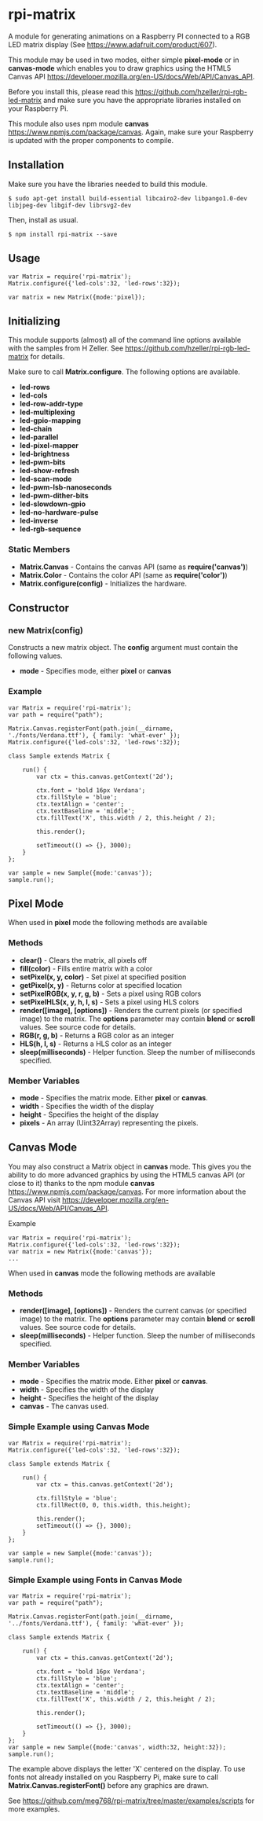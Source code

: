 # rpi-matrix

A module for generating animations on a Raspberry PI connected to a RGB LED matrix display (See https://www.adafruit.com/product/607).

This module may be used in two modes, either simple **pixel-mode** or in **canvas-mode**
which enables you to draw graphics using the HTML5 Canvas API https://developer.mozilla.org/en-US/docs/Web/API/Canvas_API.

Before you install this, please read this https://github.com/hzeller/rpi-rgb-led-matrix
and make sure you have the appropriate libraries installed on your Raspberry Pi.

This module also uses npm module **canvas** https://www.npmjs.com/package/canvas. Again, make sure your Raspberry
is updated with the proper components to compile.  

## Installation

Make sure you have the libraries needed to build this module.

    $ sudo apt-get install build-essential libcairo2-dev libpango1.0-dev libjpeg-dev libgif-dev librsvg2-dev 

Then, install as usual.

	$ npm install rpi-matrix --save


## Usage

	var Matrix = require('rpi-matrix');
    Matrix.configure({'led-cols':32, 'led-rows':32});

	var matrix = new Matrix({mode:'pixel});

## Initializing ##

This module supports (almost) all of the command line options available with
the samples from H Zeller. See https://github.com/hzeller/rpi-rgb-led-matrix
for details.

Make sure to call **Matrix.configure**. The following options are available.

- **led-rows**  
- **led-cols**  
- **led-row-addr-type**
- **led-multiplexing**
- **led-gpio-mapping**
- **led-chain**
- **led-parallel**
- **led-pixel-mapper**
- **led-brightness**
- **led-pwm-bits**
- **led-show-refresh**
- **led-scan-mode**
- **led-pwm-lsb-nanoseconds**
- **led-pwm-dither-bits**
- **led-slowdown-gpio**
- **led-no-hardware-pulse**
- **led-inverse**
- **led-rgb-sequence**

### Static Members


- **Matrix.Canvas**             - Contains the canvas API (same as **require('canvas')**)
- **Matrix.Color**              - Contains the color API (same as **require('color')**)
- **Matrix.configure(config)**  - Initializes the hardware.


## Constructor


### new Matrix(config)

Constructs a new matrix object. The **config** argument must contain the following values.

- **mode** - Specifies mode, either **pixel** or **canvas**

### Example

    var Matrix = require('rpi-matrix');
    var path = require("path");

    Matrix.Canvas.registerFont(path.join(__dirname, './fonts/Verdana.ttf'), { family: 'what-ever' });
    Matrix.configure({'led-cols':32, 'led-rows':32});

    class Sample extends Matrix {

        run() {
            var ctx = this.canvas.getContext('2d');

            ctx.font = 'bold 16px Verdana';
            ctx.fillStyle = 'blue';
            ctx.textAlign = 'center';
            ctx.textBaseline = 'middle';
            ctx.fillText('X', this.width / 2, this.height / 2);

            this.render();

            setTimeout(() => {}, 3000);
        }
    };

    var sample = new Sample({mode:'canvas'});
    sample.run();

## Pixel Mode


When used in **pixel** mode the following methods are available

### Methods

- **clear()**                       - Clears the matrix, all pixels off
- **fill(color)**                   - Fills entire matrix with a color
- **setPixel(x, y, color)**         - Set pixel at specified position
- **getPixel(x, y)**                - Returns color at specified location
- **setPixelRGB(x, y, r, g, b)**    - Sets a pixel using RGB colors
- **setPixelHLS(x, y, h, l, s)**    - Sets a pixel using HLS colors
- **render([image], [options])**    - Renders the current pixels (or specified image) to the matrix. The **options** parameter may contain **blend** or **scroll** values. See source code for details.
- **RGB(r, g, b)**                  - Returns a RGB color as an integer
- **HLS(h, l, s)**                  - Returns a HLS color as an integer
- **sleep(milliseconds)**           - Helper function. Sleep the number of milliseconds specified.

### Member Variables

- **mode**    - Specifies the matrix mode. Either **pixel** or **canvas**.
- **width**   - Specifies the width of the display
- **height**  - Specifies the height of the display
- **pixels**  - An array (Uint32Array) representing the pixels.

## Canvas Mode

You may also construct a Matrix object in **canvas** mode.
This gives you the ability to do more advanced graphics
by using the HTML5 canvas API (or close to it) thanks to 
the npm module **canvas** https://www.npmjs.com/package/canvas.
For more information about the Canvas API visit https://developer.mozilla.org/en-US/docs/Web/API/Canvas_API.

Example

	var Matrix = require('rpi-matrix');
    Matrix.configure({'led-cols':32, 'led-rows':32});
	var matrix = new Matrix({mode:'canvas'});
    ...

When used in **canvas** mode the following methods are available

### Methods

- **render([image], [options])**    - Renders the current canvas (or specified image) to the matrix. The **options** parameter may contain **blend** or **scroll** values. See source code for details.
- **sleep(milliseconds)**           - Helper function. Sleep the number of milliseconds specified.

### Member Variables

- **mode**    - Specifies the matrix mode. Either **pixel** or **canvas**.
- **width**   - Specifies the width of the display
- **height**  - Specifies the height of the display
- **canvas**  - The canvas used.

### Simple Example using Canvas Mode

    var Matrix = require('rpi-matrix');
    Matrix.configure({'led-cols':32, 'led-rows':32});

    class Sample extends Matrix {

        run() {
            var ctx = this.canvas.getContext('2d');

            ctx.fillStyle = 'blue';
            ctx.fillRect(0, 0, this.width, this.height);

            this.render();
            setTimeout(() => {}, 3000);
        }
    };

    var sample = new Sample({mode:'canvas'});
    sample.run();

### Simple Example using Fonts in Canvas Mode

	var Matrix = require('rpi-matrix');
    var path = require("path");

    Matrix.Canvas.registerFont(path.join(__dirname, '../fonts/Verdana.ttf'), { family: 'what-ever' });

    class Sample extends Matrix {

        run() {
            var ctx = this.canvas.getContext('2d');

            ctx.font = 'bold 16px Verdana';
            ctx.fillStyle = 'blue';
            ctx.textAlign = 'center';
            ctx.textBaseline = 'middle';
            ctx.fillText('X', this.width / 2, this.height / 2);

            this.render();

            setTimeout(() => {}, 3000);
        }
    };
    var sample = new Sample({mode:'canvas', width:32, height:32});
    sample.run();


The example above displays the letter 'X' centered on the display.
To use fonts not already installed on you Raspberry Pi, make sure to
call **Matrix.Canvas.registerFont()** before any graphics are drawn.

See https://github.com/meg768/rpi-matrix/tree/master/examples/scripts for more examples.